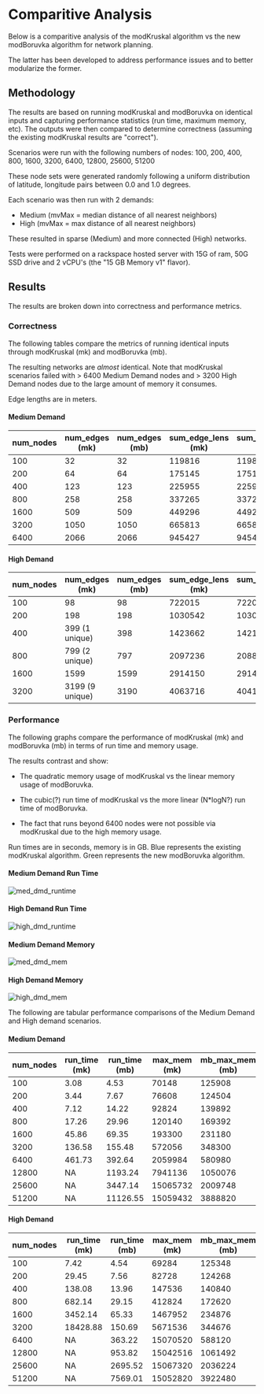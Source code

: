 # Comparitive Analysis

Below is a comparitive analysis of the modKruskal algorithm vs the new 
modBoruvka algorithm for network planning.  

The latter has been developed to address performance issues and to better 
modularize the former.  

## Methodology

The results are based on running modKruskal and modBoruvka on 
identical inputs and capturing performance statistics (run time, 
maximum memory, etc).  The outputs were then compared to determine 
correctness (assuming the existing modKruskal results are "correct").  

Scenarios were run with the following numbers of nodes:
100, 200, 400, 800, 1600, 3200, 6400, 12800, 25600, 51200

These node sets were generated randomly following a uniform distribution of
latitude, longitude pairs between 0.0 and 1.0 degrees.  

Each scenario was then run with 2 demands:

- Medium (mvMax = median distance of all nearest neighbors)
- High (mvMax = max distance of all nearest neighbors)

These resulted in sparse (Medium) and more connected (High) networks.

Tests were performed on a rackspace hosted server with 15G of ram, 50G SSD 
drive and 2 vCPU's (the "15 GB Memory v1" flavor).  

## Results

The results are broken down into correctness and performance metrics.  


### Correctness

The following tables compare the metrics of running identical inputs
through modKruskal (mk) and modBoruvka (mb).  

The resulting networks are *almost* identical.  Note that modKruskal scenarios
failed with > 6400 Medium Demand nodes and > 3200 High Demand nodes due to the
large amount of memory it consumes.  

Edge lengths are in meters.

#### Medium Demand

| num_nodes | num_edges (mk) | num_edges (mb) | sum_edge_lens (mk) | sum_edge_lens (mb) |
|-----------|----------------|----------------|--------------------|--------------------|
| 100       | 32             | 32             | 119816             | 119816             |
| 200       | 64             | 64             | 175145             | 175145             |
| 400       | 123            | 123            | 225955             | 225955             |
| 800       | 258            | 258            | 337265             | 337265             |
| 1600      | 509            | 509            | 449296             | 449296             |
| 3200      | 1050           | 1050           | 665813             | 665813             |
| 6400      | 2066           | 2066           | 945427             | 945427             | 


#### High Demand

| num_nodes | num_edges (mk) | num_edges (mb) | sum_edge_lens (mk) | sum_edge_lens (mb) |
|-----------|----------------|----------------|--------------------|--------------------|
| 100       | 98             | 98             | 722015             | 722015             |
| 200       | 198            | 198            | 1030542            | 1030542            |
| 400       | 399 (1 unique) | 398            | 1423662            | 1421991            |
| 800       | 799 (2 unique) | 797            | 2097236            | 2088079            |
| 1600      | 1599           | 1599           | 2914150            | 2914150            |
| 3200      | 3199 (9 unique)| 3190           | 4063716            | 4041834            |


### Performance

The following graphs compare the performance of modKruskal (mk) and 
modBoruvka (mb) in terms of run time and memory usage.  

The results contrast and show: 

- The quadratic memory usage of modKruskal vs the linear memory usage of 
modBoruvka.  

- The cubic(?) run time of modKruskal vs the more linear (N*logN?) run time 
of modBoruvka.

- The fact that runs beyond 6400 nodes were not possible via modKruskal due
to the high memory usage.  

Run times are in seconds, memory is in GB.  Blue represents the existing 
modKruskal algorithm.  Green represents the new modBoruvka algorithm.  

#### Medium Demand Run Time

![med_dmd_runtime](http://i.imgur.com/h8DD01H.png)

#### High Demand Run Time

![high_dmd_runtime](http://i.imgur.com/3CHJN3V.png)

#### Medium Demand Memory 

![med_dmd_mem](http://i.imgur.com/32wrzBX.png)

#### High Demand Memory 

![high_dmd_mem](http://i.imgur.com/o2lnSnH.png)

The following are tabular performance comparisons of the Medium Demand and 
High demand scenarios.  

#### Medium Demand

| num_nodes | run_time (mk) | run_time (mb) | max_mem (mk) | mb_max_mem (mb) |
|-----------|---------------|---------------|--------------|-----------------|
| 100       | 3.08          | 4.53          | 70148        | 125908          |
| 200       | 3.44          | 7.67          | 76608        | 124504          |
| 400       | 7.12          | 14.22         | 92824        | 139892          |
| 800       | 17.26         | 29.96         | 120140       | 169392          |
| 1600      | 45.86         | 69.35         | 193300       | 231180          |
| 3200      | 136.58        | 155.48        | 572056       | 348300          |
| 6400      | 461.73        | 392.64        | 2059984      | 580980          |
| 12800     | NA            | 1193.24       | 7941136      | 1050076         |
| 25600     | NA            | 3447.14       | 15065732     | 2009748         |
| 51200     | NA            | 11126.55      | 15059432     | 3888820         |

#### High Demand

| num_nodes | run_time (mk) | run_time (mb) | max_mem (mk) | mb_max_mem (mb) |
|-----------|---------------|---------------|--------------|-----------------|
| 100       | 7.42          | 4.54          | 69284        | 125348          |
| 200       | 29.45         | 7.56          | 82728        | 124268          |
| 400       | 138.08        | 13.96         | 147536       | 140840          |
| 800       | 682.14        | 29.15         | 412824       | 172620          |
| 1600      | 3452.14       | 65.33         | 1467952      | 234876          |
| 3200      | 18428.88      | 150.69        | 5671536      | 344676          |
| 6400      | NA            | 363.22        | 15070520     | 588120          |
| 12800     | NA            | 953.82        | 15042516     | 1061492         |
| 25600     | NA            | 2695.52       | 15067320     | 2036224         |
| 51200     | NA            | 7569.01       | 15052820     | 3922480         |

